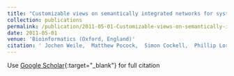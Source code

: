 ```yaml
---
title: "Customizable views on semantically integrated networks for systems biology"
collection: publications
permalink: /publication/2011-05-01-Customizable-views-on-semantically-integrated-networks-for-systems-biology
date: 2011-05-01
venue: 'Bioinformatics (Oxford, England)'
citation: ' Jochen Weile,  Matthew Pocock,  Simon Cockell,  Phillip Lord,  James Dewar,  Eva-Maria Holstein,  Darren Wilkinson,  David Lydall,  Jennifer Hallinan,  Anil Wipat, &quot;Customizable views on semantically integrated networks for systems biology.&quot; Bioinformatics (Oxford, England), 2011.'
---
```

Use [Google Scholar](https://scholar.google.com/scholar?q=Customizable+views+on+semantically+integrated+networks+for+systems+biology){:target="_blank"} for full citation